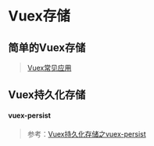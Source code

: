 # Vuex存储

## 简单的Vuex存储

> [Vuex常见应用](知识笔记/大前端/框架/Vue/Vuex/Vuex常见应用.md)


## Vuex持久化存储

#### vuex-persist

> 参考：[Vuex持久化存储之vuex-persist](https://www.jianshu.com/p/a4faae6a3184)
